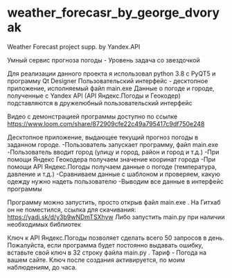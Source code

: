 # weather_forecasr_by_george_dvoryak
Weather Forecast project supp. by Yandex.API

Умный сервис прогноза погоды - Уровень задача со звездочкой

Для реализации данного проекта я использовал python 3.8 с PyQT5 и программу Qt Designer
Пользовательский интерфейс - десктопное приложение, исполняемый файл main.exe
Данные о погоде и городе, полученные с Yandex API (API Яндекс.Погоды и Геокодер) подставляются в дружелюбный пользовательский интерфейс

Видео с демонстрацией программы доступно по ссылке https://www.loom.com/share/872909cfe22c49a795417c9df750e248

Десктопное приложение, выдающее текущий прогноз погоды в заданном городе.
 -Пользователь запускает программу, файл main.exe
 -Пользователь вводит город (улицу и город, район и город и т.д.)
 -При помощи Яндекс Геокодера получаем значение кооринат города
 -При помощи API Яндекс.Погоды получаем данные о погоде (температура, давление и т.д.)
 -Сравниваем данные с шаблоном и проверяем, какую одежду нужно надеть пользователю
 -Выводим все данные в интерфейс программы
 
 Программу можно запустить, просто открыв файл main.exe . На Гитхаб он не поместился, ссылка для скачивания: https://yadi.sk/d/y3b9wNDmTSXhyw
 Либо запустить main.py при наличии необходимых библиотек
 
 Ключ к API Яндекс.Погоды позволяет сделать всего 50 запросов в день. Пожалуйста, если программа будет постоянно выдавать ошибку, вставьте свой ключ в 32 строку файла main.py . Тариф - Погода на вашем сайте. Ключ после создания активируется, по моим наблюдениям, до часа.
